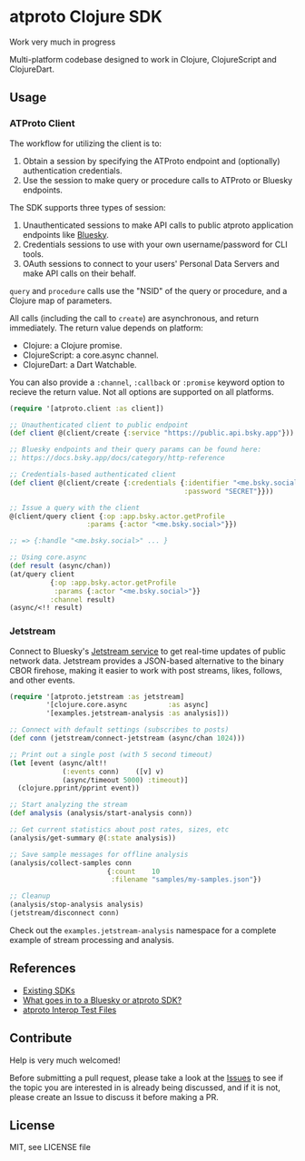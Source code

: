 # atproto Clojure SDK

Work very much in progress

Multi-platform codebase designed to work in Clojure, ClojureScript and ClojureDart.

## Usage

### ATProto Client

The workflow for utilizing the client is to:

1. Obtain a session by specifying the ATProto endpoint and (optionally) authentication credentials.
2. Use the session to make query or procedure calls to ATProto or Bluesky endpoints.

The SDK supports three types of session:
1. Unauthenticated sessions to make API calls to public atproto application endpoints like [Bluesky](https://docs.bsky.app/docs/category/http-reference).
2. Credentials sessions to use with your own username/password for CLI tools.
3. OAuth sessions to connect to your users' Personal Data Servers and make API calls on their behalf.

`query` and `procedure` calls use the "NSID" of the query or procedure, and a Clojure map of parameters.

All calls (including the call to `create`) are asynchronous, and return immediately. The return value depends on platform:

- Clojure: a Clojure promise.
- ClojureScript: a core.async channel.
- ClojureDart: a Dart Watchable.

You can also provide a `:channel`, `:callback` or `:promise` keyword option to recieve the return value. Not all options are supported on all platforms.

```clojure
(require '[atproto.client :as client])

;; Unauthenticated client to public endpoint
(def client @(client/create {:service "https://public.api.bsky.app"}))

;; Bluesky endpoints and their query params can be found here:
;; https://docs.bsky.app/docs/category/http-reference

;; Credentials-based authenticated client
(def client @(client/create {:credentials {:identifier "<me.bsky.social>"
                                           :password "SECRET"}}))

;; Issue a query with the client
@(client/query client {:op :app.bsky.actor.getProfile
                   :params {:actor "<me.bsky.social>"}})

;; => {:handle "<me.bsky.social>" ... }

;; Using core.async
(def result (async/chan))
(at/query client
          {:op :app.bsky.actor.getProfile
           :params {:actor "<me.bsky.social>"}}
          :channel result)
(async/<!! result)
```

### Jetstream

Connect to Bluesky's [Jetstream service](https://docs.bsky.app/blog/jetstream) to get real-time updates of public network data. Jetstream provides a JSON-based alternative to the binary CBOR firehose, making it easier to work with post streams, likes, follows, and other events.

```clojure
(require '[atproto.jetstream :as jetstream]
         '[clojure.core.async          :as async]
         '[examples.jetstream-analysis :as analysis]))

;; Connect with default settings (subscribes to posts)
(def conn (jetstream/connect-jetstream (async/chan 1024)))

;; Print out a single post (with 5 second timeout)
(let [event (async/alt!!
             (:events conn)    ([v] v)
             (async/timeout 5000) :timeout)]
  (clojure.pprint/pprint event))

;; Start analyzing the stream
(def analysis (analysis/start-analysis conn))

;; Get current statistics about post rates, sizes, etc
(analysis/get-summary @(:state analysis))

;; Save sample messages for offline analysis
(analysis/collect-samples conn
                        {:count    10
                         :filename "samples/my-samples.json"})

;; Cleanup
(analysis/stop-analysis analysis)
(jetstream/disconnect conn)
```

Check out the `examples.jetstream-analysis` namespace for a complete example of stream processing and analysis.

## References

- [Existing SDKs](https://atproto.com/sdks)
- [What goes in to a Bluesky or atproto SDK?](https://github.com/bluesky-social/atproto/discussions/2415)
- [atproto Interop Test Files](https://github.com/bluesky-social/atproto-interop-tests)

## Contribute

Help is very much welcomed!

Before submitting a pull request, please take a look at the [Issues](https://github.com/goshatch/atproto-clojure/issues) to see if the topic you are interested in is already being discussed, and if it is not, please create an Issue to discuss it before making a PR.

## License

MIT, see LICENSE file
